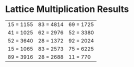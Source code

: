 # Lattice Multiplication Results

|   |   |   |
|---|---|---|
| 15 = 1155 | 83 = 4814 | 69 = 1725 |
| 41 = 1025 | 62 = 2976 | 52 = 3380 |
| 52 = 3640 | 28 = 1372 | 92 = 2024 |
| 15 = 1065 | 83 = 2573 | 75 = 6225 |
| 89 = 3916 | 28 = 2688 | 11 = 770 |
